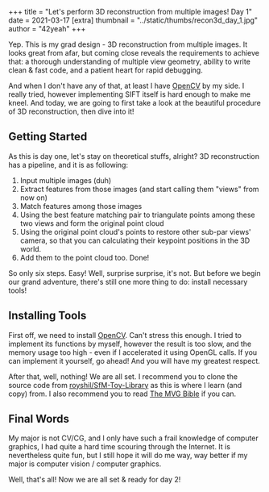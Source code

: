 +++
title = "Let's perform 3D reconstruction from multiple images! Day 1"
date = 2021-03-17
[extra]
thumbnail = "../static/thumbs/recon3d_day_1.jpg"
author = "42yeah"
+++

Yep. This is my grad design - 3D reconstruction from multiple images. It looks great from afar, but coming close reveals the requirements to achieve that: a thorough understanding of multiple view geometry, ability to write clean & fast code, and a patient heart for rapid debugging.

<!-- more -->

And when I don't have any of that, at least I have [OpenCV](https://opencv.org/) by my side. I really tried, however implementing SIFT itself is hard enough to make me kneel. And today, we are going to first take a look at the beautiful procedure of 3D reconstruction, then dive into it!

## Getting Started

As this is day one, let's stay on theoretical stuffs, alright? 3D reconstruction has a pipeline, and it is as following:

1. Input multiple images (duh)
2. Extract features from those images (and start calling them "views" from now on)
3. Match features among those images
4. Using the best feature matching pair to triangulate points among these two views and form the original point cloud
5. Using the original point cloud's points to restore other sub-par views' camera, so that you can calculating their keypoint positions in the 3D world.
6. Add them to the point cloud too. Done!

So only six steps. Easy! Well, surprise surprise, it's not. But before we begin our grand adventure, there's still one more thing to do: install necessary tools!

## Installing Tools

First off, we need to install [OpenCV](https://opencv.org/). Can't stress this enough. I tried to implement its functions by myself, however the result is too slow, and the memory usage too high - even if I accelerated it using OpenGL calls. If you can implement it yourself, go ahead! And you will have my greatest respect.

After that, well, nothing! We are all set. I recommend you to clone the source code from [royshil/SfM-Toy-Library](https://github.com/royshil/SfM-Toy-Library/issues) as this is where I learn (and copy) from. I also recommend you to read [The MVG Bible](https://www.robots.ox.ac.uk/~vgg/hzbook/) if you can. 

## Final Words

My major is not CV/CG, and I only have such a frail knowledge of computer graphics, I had quite a hard time scouring through the Internet. It is nevertheless quite fun, but I still hope it will do me way, way better if my major is computer vision / computer graphics.

Well, that's all! Now we are all set & ready for day 2!
